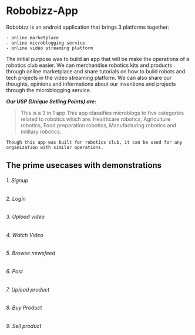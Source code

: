 # Robobizz-App

Robobizz is an android application that brings 3 platforms together: 
```
- online marketplace
- online microblogging service
- online video streaming platform

```

The initial purpose was to build an app that will be make the operations of a robotics club easier. We can merchandise robotics kits and products through online marketplace and share tutorials on how to build robots and tech projects in the video streaming platform. We can also share our thoughts, opinions and informations about our inventions and projects through the microblogging service.

***Our USP (Unique Selling Points) are:*** 
> This is a 3 in 1 app
> This app classifies microblogs to five categories related to robotics which are: Healthcare robotics, Agriculture robotics, Food preparation robotics, Manufacturing robotics and military robotics.

```
Though this app was built for robotics club, it can be used for any organization with similar operations.
```

## The prime usecases with demonstrations

###### 1. Signup


###### 2. Login


###### 3. Upload video


###### 4. Watch Video


###### 5. Browse newsfeed


###### 6. Post


###### 7. Upload product


###### 8. Buy Product


###### 9. Sell product

